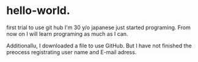# hello-world.
first trial to use git hub
I'm 30 y/o japanese just started programing.
From now on I will learn programing as much as I can.

Additionallu, I downloaded a file to use GitHub.
But I have not finished the preocess registrating user name and E-mail adress.

